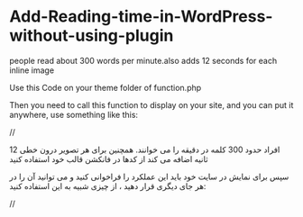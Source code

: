 # Add-Reading-time-in-WordPress-without-using-plugin

people read about 300 words per minute.also adds 12 seconds for each inline image

Use this Code on your theme folder of function.php

Then you need to call this function to display on your site, and you can put it anywhere, use something like this:

//<?php echo reading_time(); ?>

افراد حدود 300 کلمه در دقیقه را می خوانند. همچنین برای هر تصویر درون خطی 12 ثانیه اضافه می کند
از کدها در فانکشن قالب خود استفاده کنید

سپس برای نمایش در سایت خود باید این عملکرد را فراخوانی کنید و می توانید آن را در هر جای دیگری قرار دهید ، از چیزی شبیه به این استفاده کنید:

//<?php echo reading_time(); ?>
